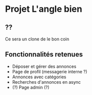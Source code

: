 # Projet L'angle bien

## ??

Ce sera un clone de le bon coin

## Fonctionnalités retenues

- Déposer et gérer des annonces
- Page de profil (messagerie interne ?)
- Annonces avec catégories
- Recherches d'annonces en async
- (?) Page admin (?)

